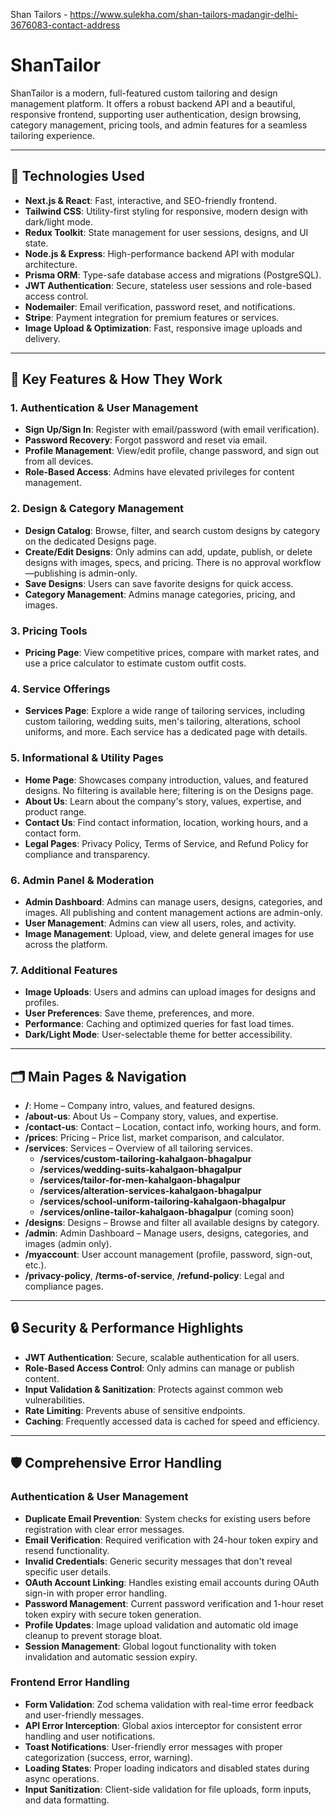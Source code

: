 Shan Tailors -   https://www.sulekha.com/shan-tailors-madangir-delhi-3676083-contact-address

# ShanTailor

ShanTailor is a modern, full-featured custom tailoring and design management platform. It offers a robust backend API and a beautiful, responsive frontend, supporting user authentication, design browsing, category management, pricing tools, and admin features for a seamless tailoring experience.

---

## 🚀 Technologies Used

- **Next.js & React**: Fast, interactive, and SEO-friendly frontend.
- **Tailwind CSS**: Utility-first styling for responsive, modern design with dark/light mode.
- **Redux Toolkit**: State management for user sessions, designs, and UI state.
- **Node.js & Express**: High-performance backend API with modular architecture.
- **Prisma ORM**: Type-safe database access and migrations (PostgreSQL).
- **JWT Authentication**: Secure, stateless user sessions and role-based access control.
- **Nodemailer**: Email verification, password reset, and notifications.
- **Stripe**: Payment integration for premium features or services.
- **Image Upload & Optimization**: Fast, responsive image uploads and delivery.

---

## 🌟 Key Features & How They Work

### 1. Authentication & User Management
- **Sign Up/Sign In**: Register with email/password (with email verification).
- **Password Recovery**: Forgot password and reset via email.
- **Profile Management**: View/edit profile, change password, and sign out from all devices.
- **Role-Based Access**: Admins have elevated privileges for content management.

### 2. Design & Category Management
- **Design Catalog**: Browse, filter, and search custom designs by category on the dedicated Designs page.
- **Create/Edit Designs**: Only admins can add, update, publish, or delete designs with images, specs, and pricing. There is no approval workflow—publishing is admin-only.
- **Save Designs**: Users can save favorite designs for quick access.
- **Category Management**: Admins manage categories, pricing, and images.

### 3. Pricing Tools
- **Pricing Page**: View competitive prices, compare with market rates, and use a price calculator to estimate custom outfit costs.

### 4. Service Offerings
- **Services Page**: Explore a wide range of tailoring services, including custom tailoring, wedding suits, men's tailoring, alterations, school uniforms, and more. Each service has a dedicated page with details.

### 5. Informational & Utility Pages
- **Home Page**: Showcases company introduction, values, and featured designs. No filtering is available here; filtering is on the Designs page.
- **About Us**: Learn about the company's story, values, expertise, and product range.
- **Contact Us**: Find contact information, location, working hours, and a contact form.
- **Legal Pages**: Privacy Policy, Terms of Service, and Refund Policy for compliance and transparency.

### 6. Admin Panel & Moderation
- **Admin Dashboard**: Admins can manage users, designs, categories, and images. All publishing and content management actions are admin-only.
- **User Management**: Admins can view all users, roles, and activity.
- **Image Management**: Upload, view, and delete general images for use across the platform.

### 7. Additional Features
- **Image Uploads**: Users and admins can upload images for designs and profiles.
- **User Preferences**: Save theme, preferences, and more.
- **Performance**: Caching and optimized queries for fast load times.
- **Dark/Light Mode**: User-selectable theme for better accessibility.

---

## 🗂️ Main Pages & Navigation

- **/**: Home – Company intro, values, and featured designs.
- **/about-us**: About Us – Company story, values, and expertise.
- **/contact-us**: Contact – Location, contact info, working hours, and form.
- **/prices**: Pricing – Price list, market comparison, and calculator.
- **/services**: Services – Overview of all tailoring services.
  - **/services/custom-tailoring-kahalgaon-bhagalpur**
  - **/services/wedding-suits-kahalgaon-bhagalpur**
  - **/services/tailor-for-men-kahalgaon-bhagalpur**
  - **/services/alteration-services-kahalgaon-bhagalpur**
  - **/services/school-uniform-tailoring-kahalgaon-bhagalpur**
  - **/services/online-tailor-kahalgaon-bhagalpur** (coming soon)
- **/designs**: Designs – Browse and filter all available designs by category.
- **/admin**: Admin Dashboard – Manage users, designs, categories, and images (admin only).
- **/myaccount**: User account management (profile, password, sign-out, etc.).
- **/privacy-policy**, **/terms-of-service**, **/refund-policy**: Legal and compliance pages.

---

## 🔒 Security & Performance Highlights
- **JWT Authentication**: Secure, scalable authentication for all users.
- **Role-Based Access Control**: Only admins can manage or publish content.
- **Input Validation & Sanitization**: Protects against common web vulnerabilities.
- **Rate Limiting**: Prevents abuse of sensitive endpoints.
- **Caching**: Frequently accessed data is cached for speed and efficiency.

---

## 🛡️ Comprehensive Error Handling

### Authentication & User Management
- **Duplicate Email Prevention**: System checks for existing users before registration with clear error messages.
- **Email Verification**: Required verification with 24-hour token expiry and resend functionality.
- **Invalid Credentials**: Generic security messages that don't reveal specific user details.
- **OAuth Account Linking**: Handles existing email accounts during OAuth sign-in with proper error handling.
- **Password Management**: Current password verification and 1-hour reset token expiry with secure token generation.
- **Profile Updates**: Image upload validation and automatic old image cleanup to prevent storage bloat.
- **Session Management**: Global logout functionality with token invalidation and automatic session expiry.


### Frontend Error Handling
- **Form Validation**: Zod schema validation with real-time error feedback and user-friendly messages.
- **API Error Interception**: Global axios interceptor for consistent error handling and user notifications.
- **Toast Notifications**: User-friendly error messages with proper categorization (success, error, warning).
- **Loading States**: Proper loading indicators and disabled states during async operations.
- **Input Sanitization**: Client-side validation for file uploads, form inputs, and data formatting.
